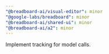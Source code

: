 ```yaml
---
"@breadboard-ai/visual-editor": minor
"@google-labs/breadboard": minor
"@breadboard-ai/shared-ui": minor
"@breadboard-ai/a2": minor
---
```


Implement tracking for model calls.
